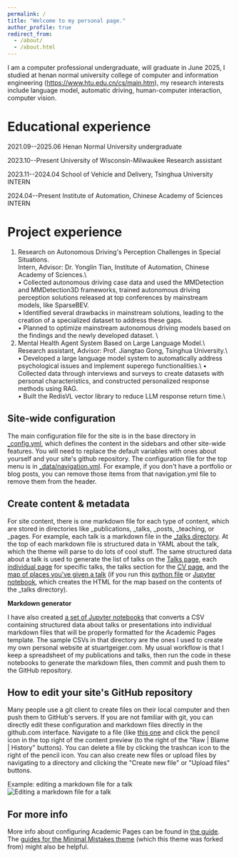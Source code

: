 ```yaml
---
permalink: /
title: "Welcome to my personal page."
author_profile: true
redirect_from: 
  - /about/
  - /about.html
---
```


I am a computer professional undergraduate, will graduate in June 2025, I studied at henan normal university college of computer and information engineering (https://www.htu.edu.cn/cs/main.htm), my research interests include language model, automatic driving, human-computer interaction, computer vision.

Educational experience
======
2021.09--2025.06       Henan Normal University                                    undergraduate

2023.10--Present       University of Wisconsin-Milwaukee                          Research assistant

2023.11--2024.04       School of Vehicle and Delivery, Tsinghua University        INTERN

2024.04--Present       Institute of Automation, Chinese Academy of Sciences       INTERN

Project experience
======
1. Research on Autonomous Driving's Perception Challenges in Special Situations.\
Intern, Advisor: Dr. Yonglin Tian, Institute of Automation, Chinese Academy of Sciences.\          
•	Collected autonomous driving case data and used the MMDetection and MMDetection3D frameworks, trained autonomous driving perception solutions released at top conferences by mainstream models, like SparseBEV.\
•	Identified several drawbacks in mainstream solutions, leading to the creation of a specialized dataset to address these gaps. \
•	Planned to optimize mainstream autonomous driving models based on the findings and the newly developed dataset. \
2. Mental Health Agent System Based on Large Language Model.\                           
Research assistant, Advisor: Prof. Jiangtao Gong, Tsinghua University.\                                      
•	Developed a large language model system to automatically address psychological issues and implement superego functionalities.\ 
•	Collected data through interviews and surveys to create datasets with personal characteristics, and constructed personalized response methods using RAG.\
•	Built the RedisVL vector library to reduce LLM response return time.\

Site-wide configuration
------
The main configuration file for the site is in the base directory in [_config.yml](https://github.com/academicpages/academicpages.github.io/blob/master/_config.yml), which defines the content in the sidebars and other site-wide features. You will need to replace the default variables with ones about yourself and your site's github repository. The configuration file for the top menu is in [_data/navigation.yml](https://github.com/academicpages/academicpages.github.io/blob/master/_data/navigation.yml). For example, if you don't have a portfolio or blog posts, you can remove those items from that navigation.yml file to remove them from the header. 

Create content & metadata
------
For site content, there is one markdown file for each type of content, which are stored in directories like _publications, _talks, _posts, _teaching, or _pages. For example, each talk is a markdown file in the [_talks directory](https://github.com/academicpages/academicpages.github.io/tree/master/_talks). At the top of each markdown file is structured data in YAML about the talk, which the theme will parse to do lots of cool stuff. The same structured data about a talk is used to generate the list of talks on the [Talks page](https://academicpages.github.io/talks), each [individual page](https://academicpages.github.io/talks/2012-03-01-talk-1) for specific talks, the talks section for the [CV page](https://academicpages.github.io/cv), and the [map of places you've given a talk](https://academicpages.github.io/talkmap.html) (if you run this [python file](https://github.com/academicpages/academicpages.github.io/blob/master/talkmap.py) or [Jupyter notebook](https://github.com/academicpages/academicpages.github.io/blob/master/talkmap.ipynb), which creates the HTML for the map based on the contents of the _talks directory).

**Markdown generator**

I have also created [a set of Jupyter notebooks](https://github.com/academicpages/academicpages.github.io/tree/master/markdown_generator
) that converts a CSV containing structured data about talks or presentations into individual markdown files that will be properly formatted for the Academic Pages template. The sample CSVs in that directory are the ones I used to create my own personal website at stuartgeiger.com. My usual workflow is that I keep a spreadsheet of my publications and talks, then run the code in these notebooks to generate the markdown files, then commit and push them to the GitHub repository.

How to edit your site's GitHub repository
------
Many people use a git client to create files on their local computer and then push them to GitHub's servers. If you are not familiar with git, you can directly edit these configuration and markdown files directly in the github.com interface. Navigate to a file (like [this one](https://github.com/academicpages/academicpages.github.io/blob/master/_talks/2012-03-01-talk-1.md) and click the pencil icon in the top right of the content preview (to the right of the "Raw | Blame | History" buttons). You can delete a file by clicking the trashcan icon to the right of the pencil icon. You can also create new files or upload files by navigating to a directory and clicking the "Create new file" or "Upload files" buttons. 

Example: editing a markdown file for a talk
![Editing a markdown file for a talk](/images/editing-talk.png)

For more info
------
More info about configuring Academic Pages can be found in [the guide](https://academicpages.github.io/markdown/). The [guides for the Minimal Mistakes theme](https://mmistakes.github.io/minimal-mistakes/docs/configuration/) (which this theme was forked from) might also be helpful.
